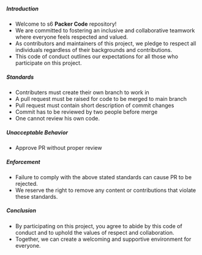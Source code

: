 #####  Introduction
* Welcome to s6 **Packer Code** repository!
* We are committed to fostering an inclusive and collaborative teamwork where everyone feels respected and valued.
* As contributors and maintainers of this project, we pledge to respect all individuals regardless of their backgrounds and contributions.
* This code of conduct outlines our expectations for all those who participate on this project.

#####  Standards
* Contributers must create their own branch to work in
* A pull request must be raised for code to be merged to main branch
* Pull request must contain short description of commit changes
* Commit has to be reviewed by two people before merge
* One cannot review his own code.

##### Unacceptable Behavior
* Approve PR without proper review

##### Enforcement
* Failure to comply with the above stated standards can cause PR to be rejected.
* We reserve the right to remove any content or contributions that violate these standards.

##### Conclusion
* By participating on this project, you agree to abide by this code of conduct and to uphold the values of respect and collaboration.
* Together, we can create a welcoming and supportive environment for everyone.
